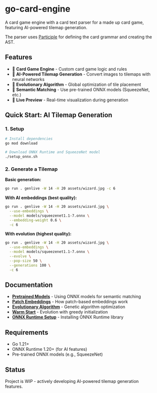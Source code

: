 # go-card-engine

A card game engine with a card text parser for a made up card game, featuring AI-powered tilemap generation.

The parser uses [Participle](https://github.com/alecthomas/participle) for defining the card grammar and creating the AST.

## Features

- 🎴 **Card Game Engine** - Custom card game logic and rules
- 🎨 **AI-Powered Tilemap Generation** - Convert images to tilemaps with neural networks
- 🧬 **Evolutionary Algorithm** - Global optimization of tile placement
- 🤖 **Semantic Matching** - Use pre-trained ONNX models (SqueezeNet, etc.)
- 🔄 **Live Preview** - Real-time visualization during generation

## Quick Start: AI Tilemap Generation

### 1. Setup

```bash
# Install dependencies
go mod download

# Download ONNX Runtime and SqueezeNet model
./setup_onnx.sh
```

### 2. Generate a Tilemap

**Basic generation:**
```bash
go run . genlive -W 14 -H 20 assets/wizard.jpg -c 6
```

**With AI embeddings (best quality):**
```bash
go run . genlive -W 14 -H 20 assets/wizard.jpg \
  --use-embeddings \
  --model models/squeezenet1.1-7.onnx \
  --embedding-weight 0.6 \
  -c 6
```

**With evolution (highest quality):**
```bash
go run . genlive -W 14 -H 20 assets/wizard.jpg \
  --use-embeddings \
  --model models/squeezenet1.1-7.onnx \
  --evolve \
  --pop-size 50 \
  --generations 100 \
  -c 6
```

## Documentation

- **[Pretrained Models](docs/PRETRAINED_MODELS.md)** - Using ONNX models for semantic matching
- **[Patch Embeddings](docs/PATCH_EMBEDDINGS.md)** - How patch-based embeddings work
- **[Evolutionary Algorithm](docs/EVOLUTIONARY_ALGORITHM.md)** - Genetic algorithm optimization
- **[Warm Start](docs/WARM_START.md)** - Evolution with greedy initialization
- **[ONNX Runtime Setup](lib/README.md)** - Installing ONNX Runtime library

## Requirements

- Go 1.21+
- ONNX Runtime 1.20+ (for AI features)
- Pre-trained ONNX models (e.g., SqueezeNet)

## Status

Project is WIP - actively developing AI-powered tilemap generation features.
